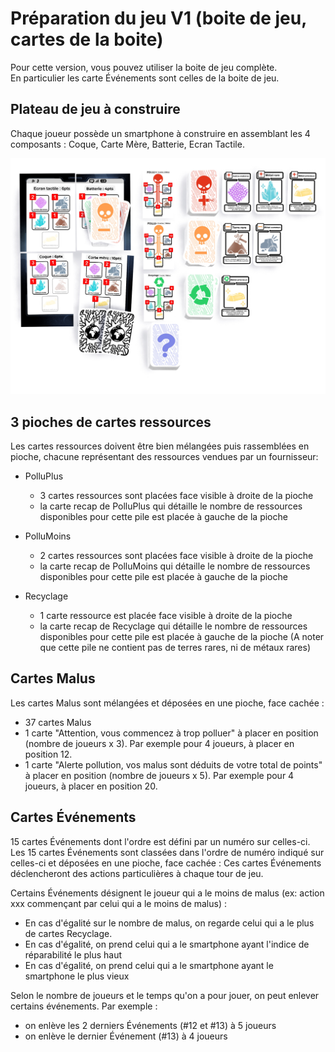 # Préparation du jeu V1 (boite de jeu, cartes de la boite)
Pour cette version, vous pouvez utiliser la boite de jeu complète.  
En particulier les carte Événements sont celles de la boite de jeu.

## Plateau de jeu à construire
Chaque joueur possède un smartphone à construire en assemblant les 4 composants : Coque, Carte Mère, Batterie, Ecran Tactile.

![Disposition des cartes et des plateaux](img/materiel.jpeg)

## 3 pioches de cartes ressources
Les cartes ressources doivent être bien mélangées puis rassemblées en pioche, chacune représentant des ressources vendues par un fournisseur:

- PolluPlus
    - 3 cartes ressources sont placées face visible à droite de la pioche
    - la carte recap de PolluPlus qui détaille le nombre de ressources disponibles pour cette pile est placée à gauche de la pioche

- PolluMoins
    - 2 cartes ressources sont placées face visible à droite de la pioche
    - la carte recap de PolluMoins qui détaille le nombre de ressources disponibles pour cette pile est placée à gauche de la pioche

- Recyclage
    - 1 carte ressource est placée face visible à droite de la pioche
    - la carte recap de Recyclage qui détaille le nombre de ressources disponibles pour cette pile est placée à gauche de la pioche (A noter que cette pile ne contient pas de terres rares, ni de métaux rares)

## Cartes Malus

Les cartes Malus sont mélangées et déposées en une pioche, face cachée :

- 37 cartes Malus
- 1 carte "Attention, vous commencez à trop polluer" à placer en position (nombre de joueurs x 3). Par exemple pour 4 joueurs, à placer en position 12.
- 1 carte "Alerte pollution, vos malus sont déduits de votre total de points" à placer en position (nombre de joueurs x 5). Par exemple pour 4 joueurs, à placer en position 20.

## Cartes Événements

15 cartes Événements dont l'ordre est défini par un numéro sur celles-ci.
Les 15 cartes Événements sont classées dans l'ordre de numéro indiqué sur celles-ci et déposées en une pioche, face cachée :
Ces cartes Événements déclencheront des actions particulières à chaque tour de jeu.

Certains Événements désignent le joueur qui a le moins de malus (ex: action xxx commençant par celui qui a le moins de malus) :

- En cas d'égalité sur le nombre de malus, on regarde celui qui a le plus de cartes Recyclage.
- En cas d'égalité, on prend celui qui a le smartphone ayant l'indice de réparabilité le plus haut
- En cas d'égalité, on prend celui qui a le smartphone ayant le smartphone le plus vieux

Selon le nombre de joueurs et le temps qu'on a pour jouer, on peut enlever certains événements. Par exemple :

- on enlève les 2 derniers Événements (#12 et #13) à 5 joueurs
- on enlève le  dernier Événement (#13) à 4 joueurs
